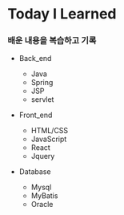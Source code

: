 # Today I Learned


### 배운 내용을 복습하고 기록

- Back_end
  - Java
  - Spring
  - JSP
  - servlet
  
- Front_end
  - HTML/CSS
  - JavaScript
  - React
  - Jquery
  
- Database
  - Mysql
  - MyBatis
  - Oracle

